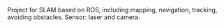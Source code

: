 Project for SLAM based on ROS, including mapping, navigation, tracking, avoiding obstacles.
Sensor: laser and camera.
